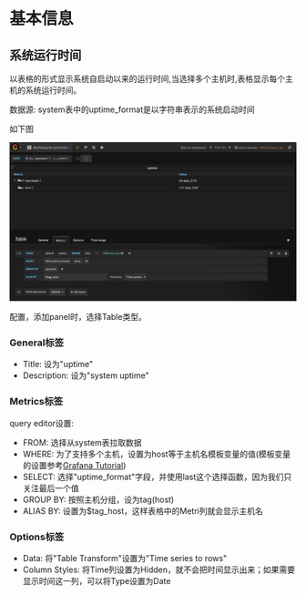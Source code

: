 # 基本信息

## 系统运行时间
以表格的形式显示系统自启动以来的运行时间,当选择多个主机时,表格显示每个主机的系统运行时间。

数据源: system表中的uptime_format是以字符串表示的系统启动时间

如下图

![linux-monitor-uptime](resources/linux-monitor-uptime.png)

配置，添加panel时，选择Table类型。

### General标签

* Title: 设为"uptime"
* Description: 设为"system uptime"


### Metrics标签
query editor设置:  

* FROM: 选择从system表拉取数据
* WHERE: 为了支持多个主机，设置为host等于主机名模板变量的值(模板变量的设置参考[Grafana Tutorial](https://frank6866.gitbooks.io/monitor/content/chapters/basic/monitor-basic-grafana-tutorial.html))
* SELECT: 选择"uptime_format"字段，并使用last这个选择函数，因为我们只关注最后一个值
* GROUP BY: 按照主机分组，设为tag(host)
* ALIAS BY: 设置为$tag_host，这样表格中的Metri列就会显示主机名


### Options标签

* Data: 将"Table Transform"设置为"Time series to rows"
* Column Styles: 将Time列设置为Hidden，就不会把时间显示出来；如果需要显示时间这一列，可以将Type设置为Date


